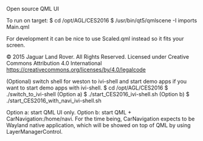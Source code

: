 Open source QML UI

To run on target:
$ cd /opt/AGL/CES2016
$ /usr/bin/qt5/qmlscene -I imports Main.qml

For development it can be nice to use Scaled.qml instead so it fits your screen.



© 2015 Jaguar Land Rover. All Rights Reserved.
Licensed under Creative Commons Attribution 4.0 International
https://creativecommons.org/licenses/by/4.0/legalcode

(Optional) switch shell for weston to ivi-shell and start demo apps if you want to start demo apps with ivi-shell.
$ cd /opt/AGL/CES2016
$ ./switch_to_ivi-shell
(Option a) $ ./start_CES2016_ivi-shell.sh
(Option b) $ ./start_CES2016_with_navi_ivi-shell.sh

Option a: start QML UI only.
Option b: start QML + CarNavigation:/home/navi. For the time being, CarNavigation expects to be Wayland native application, which will be showed on top of QML by using LayerManagerControl.

